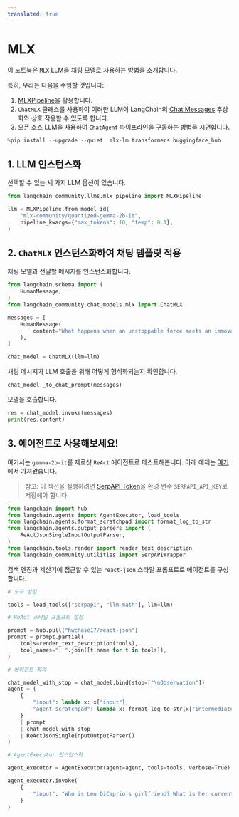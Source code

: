 ```yaml
---
translated: true
---
```


# MLX

이 노트북은 `MLX` LLM을 채팅 모델로 사용하는 방법을 소개합니다.

특히, 우리는 다음을 수행할 것입니다:

1. [MLXPipeline](https://github.com/langchain-ai/langchain/blob/master/libs/langchain/langchain/llms/mlx_pipelines.py)을 활용합니다.
2. `ChatMLX` 클래스를 사용하여 이러한 LLM이 LangChain의 [Chat Messages](https://python.langchain.com/docs/modules/model_io/chat/#messages) 추상화와 상호 작용할 수 있도록 합니다.
3. 오픈 소스 LLM을 사용하여 `ChatAgent` 파이프라인을 구동하는 방법을 시연합니다.

```python
%pip install --upgrade --quiet  mlx-lm transformers huggingface_hub
```

## 1. LLM 인스턴스화

선택할 수 있는 세 가지 LLM 옵션이 있습니다.

```python
from langchain_community.llms.mlx_pipeline import MLXPipeline

llm = MLXPipeline.from_model_id(
    "mlx-community/quantized-gemma-2b-it",
    pipeline_kwargs={"max_tokens": 10, "temp": 0.1},
)
```

## 2. `ChatMLX` 인스턴스화하여 채팅 템플릿 적용

채팅 모델과 전달할 메시지를 인스턴스화합니다.

```python
from langchain.schema import (
    HumanMessage,
)
from langchain_community.chat_models.mlx import ChatMLX

messages = [
    HumanMessage(
        content="What happens when an unstoppable force meets an immovable object?"
    ),
]

chat_model = ChatMLX(llm=llm)
```

채팅 메시지가 LLM 호출을 위해 어떻게 형식화되는지 확인합니다.

```python
chat_model._to_chat_prompt(messages)
```

모델을 호출합니다.

```python
res = chat_model.invoke(messages)
print(res.content)
```

## 3. 에이전트로 사용해보세요!

여기서는 `gemma-2b-it`를 제로샷 `ReAct` 에이전트로 테스트해봅니다. 아래 예제는 [여기](https://python.langchain.com/docs/modules/agents/agent_types/react#using-chat-models)에서 가져왔습니다.

> 참고: 이 섹션을 실행하려면 [SerpAPI Token](https://serpapi.com/)을 환경 변수 `SERPAPI_API_KEY`로 저장해야 합니다.

```python
from langchain import hub
from langchain.agents import AgentExecutor, load_tools
from langchain.agents.format_scratchpad import format_log_to_str
from langchain.agents.output_parsers import (
    ReActJsonSingleInputOutputParser,
)
from langchain.tools.render import render_text_description
from langchain_community.utilities import SerpAPIWrapper
```

검색 엔진과 계산기에 접근할 수 있는 `react-json` 스타일 프롬프트로 에이전트를 구성합니다.

```python
# 도구 설정

tools = load_tools(["serpapi", "llm-math"], llm=llm)

# ReAct 스타일 프롬프트 설정

prompt = hub.pull("hwchase17/react-json")
prompt = prompt.partial(
    tools=render_text_description(tools),
    tool_names=", ".join([t.name for t in tools]),
)

# 에이전트 정의

chat_model_with_stop = chat_model.bind(stop=["\nObservation"])
agent = (
    {
        "input": lambda x: x["input"],
        "agent_scratchpad": lambda x: format_log_to_str(x["intermediate_steps"]),
    }
    | prompt
    | chat_model_with_stop
    | ReActJsonSingleInputOutputParser()
)

# AgentExecutor 인스턴스화

agent_executor = AgentExecutor(agent=agent, tools=tools, verbose=True)
```

```python
agent_executor.invoke(
    {
        "input": "Who is Leo DiCaprio's girlfriend? What is her current age raised to the 0.43 power?"
    }
)
```
